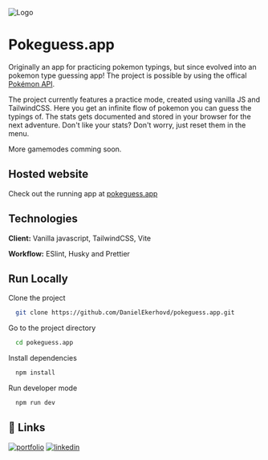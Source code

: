 ![Logo](pokeguess-screenshot.png)

# Pokeguess.app

Originally an app for practicing pokemon typings, but since evolved into an pokemon type guessing app! The project is possible by using the offical [Pokémon API](https://pokeapi.co/).

The project currently features a practice mode, created using vanilla JS and TailwindCSS.
Here you get an infinite flow of pokemon you can guess the typings of. The stats gets documented and stored in your browser for the next adventure. Don't like your stats? Don't worry, just reset them in the menu.

More gamemodes comming soon.

## Hosted website

Check out the running app at [pokeguess.app](https://pokeguess.app/)

## Technologies

**Client:** Vanilla javascript, TailwindCSS, Vite

**Workflow:** ESlint, Husky and Prettier

## Run Locally

Clone the project

```bash
  git clone https://github.com/DanielEkerhovd/pokeguess.app.git
```

Go to the project directory

```bash
  cd pokeguess.app
```

Install dependencies

```bash
  npm install
```

Run developer mode

```bash
  npm run dev
```

## 🔗 Links

[![portfolio](https://img.shields.io/badge/my_portfolio-000?style=for-the-badge&logo=ko-fi&logoColor=white)](https://danielekerhovd.com/)
[![linkedin](https://img.shields.io/badge/linkedin-0A66C2?style=for-the-badge&logo=linkedin&logoColor=white)](https://www.linkedin.com/in/daniel-ekerhovd/)
